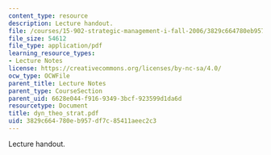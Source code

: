 ```yaml
---
content_type: resource
description: Lecture handout.
file: /courses/15-902-strategic-management-i-fall-2006/3829c664780eb957df7c85411aeec2c3_dyn_theo_strat.pdf
file_size: 54612
file_type: application/pdf
learning_resource_types:
- Lecture Notes
license: https://creativecommons.org/licenses/by-nc-sa/4.0/
ocw_type: OCWFile
parent_title: Lecture Notes
parent_type: CourseSection
parent_uid: 6628e044-f916-9349-3bcf-923599d1da6d
resourcetype: Document
title: dyn_theo_strat.pdf
uid: 3829c664-780e-b957-df7c-85411aeec2c3
---
```

Lecture handout.